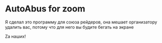 # AutoAbus for zoom

Я сделал это программу для союза рейдеров, она мешает организатору удалить вас, потому что для него вы будите бегать на экране


Za наших!
